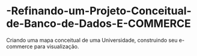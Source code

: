 # -Refinando-um-Projeto-Conceitual-de-Banco-de-Dados-E-COMMERCE
Criando uma mapa conceitual de uma Universidade, construindo seu e-commerce para visualização. 
